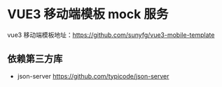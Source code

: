 # VUE3 移动端模板 mock 服务

vue3 移动端模板地址：https://github.com/sunyfg/vue3-mobile-template

## 依赖第三方库

- json-server https://github.com/typicode/json-server
